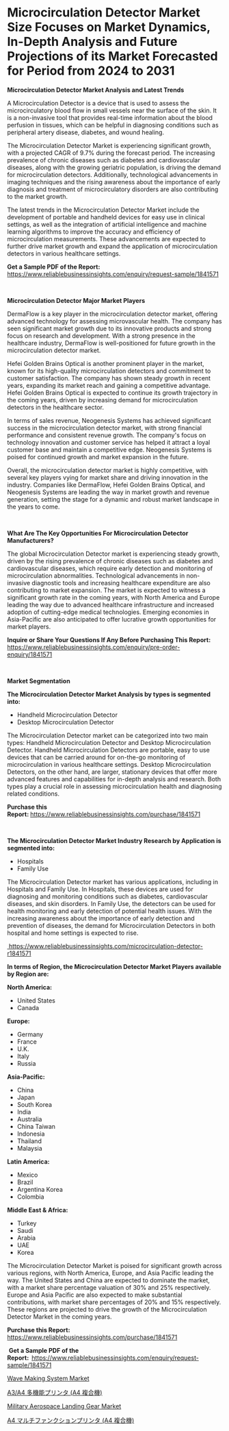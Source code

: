 <p><h1>Microcirculation Detector Market Size Focuses on Market Dynamics, In-Depth Analysis and Future Projections of its Market Forecasted for Period from 2024 to 2031</h1></p><p><strong>Microcirculation Detector Market Analysis and Latest Trends</strong></p>
<p><p>A Microcirculation Detector is a device that is used to assess the microcirculatory blood flow in small vessels near the surface of the skin. It is a non-invasive tool that provides real-time information about the blood perfusion in tissues, which can be helpful in diagnosing conditions such as peripheral artery disease, diabetes, and wound healing.</p><p>The Microcirculation Detector Market is experiencing significant growth, with a projected CAGR of 9.7% during the forecast period. The increasing prevalence of chronic diseases such as diabetes and cardiovascular diseases, along with the growing geriatric population, is driving the demand for microcirculation detectors. Additionally, technological advancements in imaging techniques and the rising awareness about the importance of early diagnosis and treatment of microcirculatory disorders are also contributing to the market growth.</p><p>The latest trends in the Microcirculation Detector Market include the development of portable and handheld devices for easy use in clinical settings, as well as the integration of artificial intelligence and machine learning algorithms to improve the accuracy and efficiency of microcirculation measurements. These advancements are expected to further drive market growth and expand the application of microcirculation detectors in various healthcare settings.</p></p>
<p><strong>Get a Sample PDF of the Report:&nbsp;</strong> <a href="https://www.reliablebusinessinsights.com/enquiry/request-sample/1841571">https://www.reliablebusinessinsights.com/enquiry/request-sample/1841571</a></p>
<p>&nbsp;</p>
<p><strong>Microcirculation Detector Major Market Players</strong></p>
<p><p>DermaFlow is a key player in the microcirculation detector market, offering advanced technology for assessing microvascular health. The company has seen significant market growth due to its innovative products and strong focus on research and development. With a strong presence in the healthcare industry, DermaFlow is well-positioned for future growth in the microcirculation detector market.</p><p>Hefei Golden Brains Optical is another prominent player in the market, known for its high-quality microcirculation detectors and commitment to customer satisfaction. The company has shown steady growth in recent years, expanding its market reach and gaining a competitive advantage. Hefei Golden Brains Optical is expected to continue its growth trajectory in the coming years, driven by increasing demand for microcirculation detectors in the healthcare sector.</p><p>In terms of sales revenue, Neogenesis Systems has achieved significant success in the microcirculation detector market, with strong financial performance and consistent revenue growth. The company's focus on technology innovation and customer service has helped it attract a loyal customer base and maintain a competitive edge. Neogenesis Systems is poised for continued growth and market expansion in the future.</p><p>Overall, the microcirculation detector market is highly competitive, with several key players vying for market share and driving innovation in the industry. Companies like DermaFlow, Hefei Golden Brains Optical, and Neogenesis Systems are leading the way in market growth and revenue generation, setting the stage for a dynamic and robust market landscape in the years to come.</p></p>
<p>&nbsp;</p>
<p><strong>What Are The Key Opportunities For Microcirculation Detector Manufacturers?</strong></p>
<p><p>The global Microcirculation Detector market is experiencing steady growth, driven by the rising prevalence of chronic diseases such as diabetes and cardiovascular diseases, which require early detection and monitoring of microcirculation abnormalities. Technological advancements in non-invasive diagnostic tools and increasing healthcare expenditure are also contributing to market expansion. The market is expected to witness a significant growth rate in the coming years, with North America and Europe leading the way due to advanced healthcare infrastructure and increased adoption of cutting-edge medical technologies. Emerging economies in Asia-Pacific are also anticipated to offer lucrative growth opportunities for market players.</p></p>
<p><strong>Inquire or Share Your Questions If Any Before Purchasing This Report:</strong> <a href="https://www.reliablebusinessinsights.com/enquiry/pre-order-enquiry/1841571">https://www.reliablebusinessinsights.com/enquiry/pre-order-enquiry/1841571</a></p>
<p>&nbsp;</p>
<p><strong>Market Segmentation</strong></p>
<p><strong>The Microcirculation Detector Market Analysis by types is segmented into:</strong></p>
<p><ul><li>Handheld Microcirculation Detector</li><li>Desktop Microcirculation Detector</li></ul></p>
<p><p>The Microcirculation Detector market can be categorized into two main types: Handheld Microcirculation Detector and Desktop Microcirculation Detector. Handheld Microcirculation Detectors are portable, easy to use devices that can be carried around for on-the-go monitoring of microcirculation in various healthcare settings. Desktop Microcirculation Detectors, on the other hand, are larger, stationary devices that offer more advanced features and capabilities for in-depth analysis and research. Both types play a crucial role in assessing microcirculation health and diagnosing related conditions.</p></p>
<p><strong>Purchase this Report:&nbsp;</strong><a href="https://www.reliablebusinessinsights.com/purchase/1841571">https://www.reliablebusinessinsights.com/purchase/1841571</a></p>
<p>&nbsp;</p>
<p><strong>The Microcirculation Detector Market Industry Research by Application is segmented into:</strong></p>
<p><ul><li>Hospitals</li><li>Family Use</li></ul></p>
<p><p>The Microcirculation Detector market has various applications, including in Hospitals and Family Use. In Hospitals, these devices are used for diagnosing and monitoring conditions such as diabetes, cardiovascular diseases, and skin disorders. In Family Use, the detectors can be used for health monitoring and early detection of potential health issues. With the increasing awareness about the importance of early detection and prevention of diseases, the demand for Microcirculation Detectors in both hospital and home settings is expected to rise.</p></p>
<p><a href="https://www.reliablebusinessinsights.com/microcirculation-detector-r1841571">&nbsp;https://www.reliablebusinessinsights.com/microcirculation-detector-r1841571</a></p>
<p><strong>In terms of Region, the Microcirculation Detector Market Players available by Region are:</strong></p>
<p>
    <p> <strong> North America: </strong>
        <ul>
            <li>United States</li>
            <li>Canada</li>
        </ul>
        </p> 
    <p> <strong> Europe: </strong>
        <ul>
            <li>Germany</li>
            <li>France</li>
            <li>U.K.</li>
            <li>Italy</li>
            <li>Russia</li>
        </ul>
        </p> 
    <p> <strong> Asia-Pacific: </strong>
        <ul>
            <li>China</li>
            <li>Japan</li>
            <li>South Korea</li>
            <li>India</li>
            <li>Australia</li>
            <li>China Taiwan</li>
            <li>Indonesia</li>
            <li>Thailand</li>
            <li>Malaysia</li>
        </ul>
        </p> 
    <p> <strong> Latin America: </strong>
        <ul>
            <li>Mexico</li>
            <li>Brazil</li>
            <li>Argentina Korea</li>
            <li>Colombia</li>
        </ul>
        </p> 
    <p> <strong> Middle East & Africa: </strong>
        <ul>
            <li>Turkey</li>
            <li>Saudi</li>
            <li>Arabia</li>
            <li>UAE</li>
            <li>Korea</li>
        </ul>
    </p>
    </p>
<p><p>The Microcirculation Detector Market is poised for significant growth across various regions, with North America, Europe, and Asia Pacific leading the way. The United States and China are expected to dominate the market, with a market share percentage valuation of 30% and 25% respectively. Europe and Asia Pacific are also expected to make substantial contributions, with market share percentages of 20% and 15% respectively. These regions are projected to drive the growth of the Microcirculation Detector Market in the coming years.</p></p>
<p><strong>Purchase this Report: </strong><a href="https://www.reliablebusinessinsights.com/purchase/1841571">https://www.reliablebusinessinsights.com/purchase/1841571</a></p>
<p>&nbsp;<strong>Get a Sample PDF of the Report:&nbsp;&nbsp;</strong><a href="https://www.reliablebusinessinsights.com/enquiry/request-sample/1841571">https://www.reliablebusinessinsights.com/enquiry/request-sample/1841571</a></p>
<p><strong></strong></p>
<p><p><a href="https://github.com/kufem1/Market-Research-Report-List-3/blob/main/wave-making-system-market.md">Wave Making System Market</a></p><p><a href="https://github.com/DeonBoer2023/Market-Research-Report-List-2/blob/main/6946419169799.md">A3/A4 多機能プリンタ (A4 複合機)</a></p><p><a href="https://github.com/singletonthaxterkelliehr2df/Market-Research-Report-List-3/blob/main/military-aerospace-landing-gear-market.md">Military Aerospace Landing Gear Market</a></p><p><a href="https://github.com/dawson566/Market-Research-Report-List-2/blob/main/6927570169798.md">A4 マルチファンクションプリンタ (A4 複合機)</a></p></p>